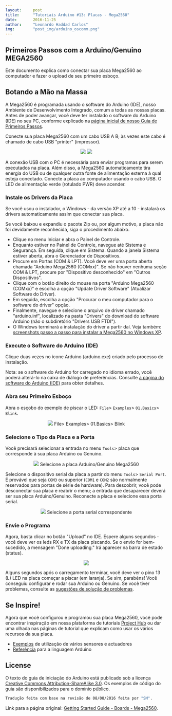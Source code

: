 ```yaml
---
layout:     post
title:      "Tutoriais Arduino #13: Placas - Mega2560"
date:       2016-11-25
author:     "Leonardo Haddad Carlos"
img:        "post_img/arduino_oscomm.png"
---
```


## Primeiros Passos com a Arduino/Genuino MEGA2560

Este documento explica como conectar sua placa Mega2560 ao computador e fazer o upload de seu primeiro esboço.

## Botando a Mão na Massa

A Mega2560 é programada usando o software do Arduino (IDE), nosso Ambiente de Desenvolvimento Integrado, comum a todas as nossas placas. Antes de poder avançar, você deve ter instalado o software do Arduino (IDE) no seu PC, conforme explicado na [página inicial de nosso Guia de Primeiros Passos][firststeps].

Conecte sua placa Mega2560 com um cabo USB A B; às vezes este cabo é chamado de cabo USB "printer" (impressor).

<p style="text-align: center;">
    <img src="{{ site.baseurl }}/post_img/arduinotutorials/mega_board.jpg" style="margin: 0 auto; max-height: 390px;" />
    <img src="{{ site.baseurl }}/post_img/arduinotutorials/usb_cable.jpg" style="margin: 0 auto; max-height: 390px;" />
</p>

A conexão USB com o PC é necessária para enviar programas para serem executados na placa. Além disso, a Mega2560 automaticamente tira energia do USB ou de qualquer outra fonte de alimentação externa à qual esteja conectado. Conecte a placa ao computador usando o cabo USB. O LED de alimentação verde (rotulado PWR) deve acender.

### Instale os Drivers da Placa

Se você usou o instalador, o Windows - da versão XP até a 10 - instalará os drivers automaticamente assim que conectar sua placa.

Se você baixou e expandiu o pacote Zip ou, por algum motivo, a placa não foi devidamente reconhecida, siga o procedimento abaixo.

 - Clique no menu Iniciar e abra o Painel de Controle.
 - Enquanto estiver no Painel de Controle, navegue até Sistema e Segurança. Em seguida, clique em Sistema. Quando a janela Sistema estiver aberta, abra o Gerenciador de Dispositivos.
 - Procure em Portas (COM & LPT). Você deve ver uma porta aberta chamada "Arduino Mega2560 (COMxx)". Se não houver nenhuma seção COM & LPT, procure por "Dispositivo desconhecido" em "Outros Dispositivos".
 - Clique com o botão direito do mouse na porta "Arduino Mega2560 (COMxx)" e escolha a opção "Update Driver Software" (Atualizar Software do Driver).
 - Em seguida, escolha a opção "Procurar o meu computador para o software do driver" opção.
 - Finalmente, navegue e selecione o arquivo de driver chamado "arduino.inf", localizado na pasta "Drivers" do download do software Arduino (não o subdiretório "Drivers USB FTDI").
 - O Windows terminará a instalação do driver a partir daí.
Veja também: [screenshots passo a passo para instalar a Mega2560 no Windows XP][stepsxp].

### Execute o Software do Arduino (IDE)

Clique duas vezes no ícone Arduino (arduino.exe) criado pelo processo de instalação.

Nota: se o software do Arduino for carregado no idioma errado, você poderá alterá-lo na caixa de diálogo de preferências. Consulte [a página do software do Arduino (IDE)][environment] para obter detalhes.

### Abra seu Primeiro Esboço

Abra o esçobo do exemplo de piscar o LED: `File`> `Examples`> `01.Basics`> `Blink`.

<p style="text-align: center;">
    <img src="{{ site.baseurl }}/post_img/arduinotutorials/exp_blink.jpg" style="margin: 0 auto; max-height: 390px;" />
File> Examples> 01.Basics> Blink
</p>

### Selecione o Tipo da Placa e a Porta

Você precisará selecionar a entrada no menu `Tools`> placa que corresponde à sua placa Arduino ou Genuino.

<p style="text-align: center;">
    <img src="{{ site.baseurl }}/post_img/arduinotutorials/mega_chooseboard.jpg" style="margin: 0 auto; max-height: 390px;" />
Selecione a placa Arduino/Genuino Mega2560
</p>

Selecione o dispositivo serial da placa a partir do menu `Tools`> `Serial Port`. É provável que seja `COM3` ou superior (`COM1` e `COM2` são normalmente reservados para portas de série de hardware). Para descobrir, você pode desconectar sua placa e reabrir o menu; a entrada que desaparecer deverá ser sua placa Arduino/Genuino. Reconecte a placa e selecione essa porta serial.

<p style="text-align: center;">
    <img src="{{ site.baseurl }}/post_img/arduinotutorials/mega_chooseserial.jpg" style="margin: 0 auto; max-height: 390px;" />
Selecione a porta serial correspondente
</p>

### Envie o Programa

Agora, basta clicar no botão "Upload" no IDE. Espere alguns segundos - você deve ver os leds RX e TX da placa piscando. Se o envio for bem-sucedido, a mensagem "Done uploading." Irá aparecer na barra de estado (status).

<p style="text-align: center;">
    <img src="{{ site.baseurl }}/post_img/arduinotutorials/exp_blink_send.jpg" style="margin: 0 auto; max-height: 130px;" />
</p>

Alguns segundos após o carregamento terminar, você deve ver o pino 13 (L) LED na placa começar a piscar (em laranja). Se sim, parabéns! Você conseguiu configurar e rodar sua Arduino ou Genuino. Se você tiver problemas, consulte as [sugestões de solução de problemas][troubleshooting].

## Se Inspire!

Agora que você configurou e programou sua placa Mega2560, você pode encontrar inspiração em nossa plataforma de tutoriais [Project Hub][megahub] ou dar uma olhada nas páginas de tutorial que explicam como usar os vários recursos da sua placa.

 - [Exemplos][tutexamples] de utilização de vários sensores e actuadores
 - [Referência][reference] para a linguagem Arduino

License
----

O texto do guia de iniciação do Arduino está publicado sob a licença [Creative Commons Attribution-ShareAlike 3.0][ccasa3]. Os exemplos de código do guia são disponibilizados para o domínio público.

```sh
Tradução feita com base na revisão de 08/08/2016 feita por "SM".
```

Link para a página original: [Getting Started Guide - Boards - Mega2560][originalpage].

[//]: # (These are reference links used in the body of this note and get stripped out when the markdown processor does its job. There is no need to format nicely because it shouldn't be seen. Thanks SO - http://stackoverflow.com/questions/4823468/store-comments-in-markdown-syntax)


   [placeholder]: <>
   [reference]: <https://www.arduino.cc/en/Reference/HomePage>
   [tutexamples]: <https://www.arduino.cc/en/Tutorial/HomePage>
   [megahub]: <https://create.arduino.cc/projecthub/products/arduino-mega-2560-genuino-mega-2560>
   [troubleshooting]: </2016/11/25/arduino-10troubleshooting/>
   [environment]: </2016/11/21/arduino-7environment/>
   [stepsxp]: <https://www.arduino.cc/en/Guide/UnoDriversWindowsXP>
   [firststeps]: </2016/11/20/arduino-1start/>
   [originalpage]: <https://www.arduino.cc/en/Guide/ArduinoMega2560>
   [ccasa3]: <https://creativecommons.org/licenses/by-sa/3.0>
   [arduino]: <https://www.arduino.cc>
